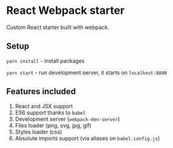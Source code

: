 # React Webpack starter

Custom React starter built with webpack.

## Setup

`yarn install` - install packages

`yarn start` - run development server, it starts on `localhost:8080`

## Features included

1. React and JSX support
2. ES6 support thanks to `babel`
3. Development server (`webpack-dev-server`)
4. Files loader (png, svg, jpg, gif)
5. Styles loader (css)
6. Absolute imports support (via aliases on `babel.config.js`)
